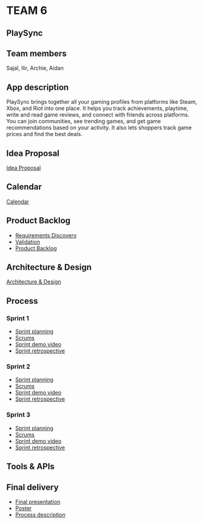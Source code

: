 # TEAM 6

## PlaySync

## Team members
Sajal, Ilir, Archie, Aidan


## App description
PlaySync brings together all your gaming profiles from platforms like Steam, Xbox, and Riot into one place. It helps you track achievements, playtime, write and read game reviews, and connect with friends across platforms. You can join communities, see trending games, and get game recommendations based on your activity. It also lets shoppers track game prices and find the best deals.

## Idea Proposal
[Idea Proposal](https://docs.google.com/document/d/1AlGSqkowSEPLI3mufgHNpucX_3aaIc8wTOB2XPbzsXI/edit?usp=sharing)

## Calendar
[Calendar](https://calendar.google.com/calendar/u/0?cid=aXZoMmU3NjhzMjRkdGlxZWYwcXZvbzhxcjBAZ3JvdXAuY2FsZW5kYXIuZ29vZ2xlLmNvbQ)

## Product Backlog
* [Requirements Discovery](https://docs.google.com/document/d/1EOmy_WZglbGz1Az08alH0499u1GaNiHktH4cvPZub_Y/edit?usp=sharing)
* [Validation](https://docs.google.com/document/d/1Pbfwd79GL7xKhstlAhlTucCqzWVaadJ6Ho6NFOzVU6s/edit?usp=sharing)
* [Product Backlog](https://docs.google.com/spreadsheets/d/1Aw4W0HMNIpXbWyq4GSXJr7qBaFX81wDK-E0oNWFUV0E/edit?gid=0#gid=0)

## Architecture & Design
[Architecture & Design]()

## Process

### Sprint 1

* [Sprint planning]()
* [Scrums](https://docs.google.com/document/d/1HqWtFfGy1n5z4VYdbs26lYoBJ1Rjdv6qIqhW1oBsVL8/edit?usp=sharing)
* [Sprint demo video]()
* [Sprint retrospective](https://docs.google.com/document/d/13CCg9zhJyw_VSlilse1pAofr2ss8AGKDmStRgDM3H7I/edit?usp=sharing)

### Sprint 2

* [Sprint planning]()
* [Scrums]()
* [Sprint demo video](https://drive.google.com/file/d/1rFLvOQ1oZFBp2fjlgzR2vHsa5GE1B9ze/view?usp=sharing)
* [Sprint retrospective](https://drive.google.com/file/d/1rFLvOQ1oZFBp2fjlgzR2vHsa5GE1B9ze/view?usp=sharing)

### Sprint 3

* [Sprint planning]()
* [Scrums]()
* [Sprint demo video]()
* [Sprint retrospective]()

## Tools & APIs

## Final delivery

* [Final presentation]()
* [Poster]()
* [Process description]()


